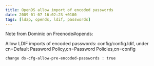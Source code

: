 ```yaml
---
title: OpenDS allow import of encoded passwords
date: 2009-01-07 16:02:23 +0100
tags: [ldap, opends, ldif, passwords]
---
```


Note from Dominic on Freenode#opends:

Allow LDIF imports of encoded passwords: config/config.ldif, under cn=Default Password Policy,cn=Password Policies,cn=config

    change ds-cfg-allow-pre-encoded-passwords : true
